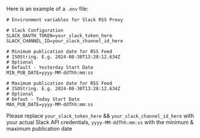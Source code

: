 Here is an example of a `.env` file:
```
# Environment variables for Slack RSS Proxy

# Slack Configuration
SLACK_OAUTH_TOKEN=your_slack_token_here
SLACK_CHANNEL_ID=your_slack_channel_id_here

# Minimum publication date for RSS Feed
# ISOString. E.g. 2024-08-30T13:28:12.634Z
# Optional
# Default - Yesterday Start Date
MIN_PUB_DATE=yyyy-MM-ddThh:mm:ss

# Maximum publication date for RSS Feed
# ISOString. E.g. 2024-08-30T13:28:12.634Z
# Optional
# Defaut - Today Start Date
MAX_PUB_DATE=yyyy-MM-ddThh:mm:ss
```
Please replace `your_slack_token_here` && `your_slack_channel_id_here` with your actual Slack API credentials, `yyyy-MM-ddThh:mm:ss` with the minimum & maximum publication date
